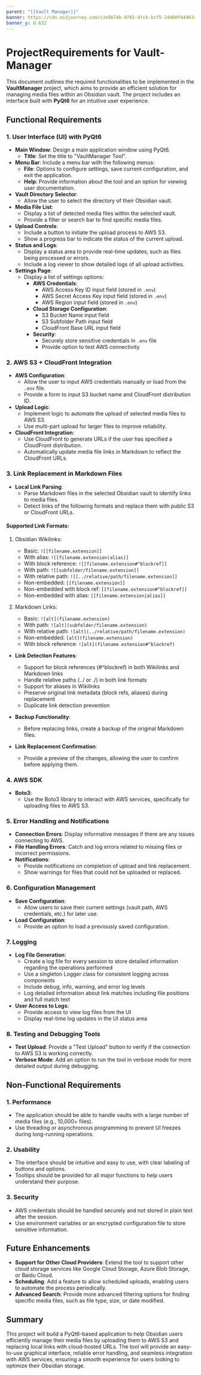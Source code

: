```yaml
---
parent: "[[Vault Manager]]"
banner: https://cdn.midjourney.com/c3a9b74b-8f85-4fcb-bcf5-24d00f44463c/0_0_640_N.webp
banner_y: 0.632
---
```


# ProjectRequirements for Vault-Manager

This document outlines the required functionalities to be implemented in the **VaultManager** project, which aims to provide an efficient solution for managing media files within an Obsidian vault. The project includes an interface built with **PyQt6** for an intuitive user experience.

## Functional Requirements

### 1. User Interface (UI) with PyQt6

- **Main Window**: Design a main application window using PyQt6.
  - **Title**: Set the title to "VaultManager Tool".
- **Menu Bar**: Include a menu bar with the following menus:
  - **File**: Options to configure settings, save current configuration, and exit the application.
  - **Help**: Provide information about the tool and an option for viewing user documentation.
- **Vault Directory Selector**:
  - Allow the user to select the directory of their Obsidian vault.
- **Media File List**:
  - Display a list of detected media files within the selected vault.
  - Provide a filter or search bar to find specific media files.
- **Upload Controls**:
  - Include a button to initiate the upload process to AWS S3.
  - Show a progress bar to indicate the status of the current upload.
- **Status and Logs**:
  - Display a status area to provide real-time updates, such as files being processed or errors.
  - Include a log viewer to show detailed logs of all upload activities.
- **Settings Page**:
  - Display a list of settings options:
    - **AWS Credentials**:
      - AWS Access Key ID input field (stored in `.env`)
      - AWS Secret Access Key input field (stored in `.env`)
      - AWS Region input field (stored in `.env`)
    - **Cloud Storage Configuration**:
      - S3 Bucket Name input field
      - S3 Subfolder Path input field
      - CloudFront Base URL input field
    - **Security**:
      - Securely store sensitive credentials in `.env` file
      - Provide option to test AWS connectivity

### 2. AWS S3 + CloudFront Integration

- **AWS Configuration**:
  - Allow the user to input AWS credentials manually or load from the `.env` file.
  - Provide a form to input S3 bucket name and CloudFront distribution ID.
- **Upload Logic**:
  - Implement logic to automate the upload of selected media files to AWS S3.
  - Use multi-part upload for larger files to improve reliability.
- **CloudFront Integration**:
  - Use CloudFront to generate URLs if the user has specified a CloudFront distribution.
  - Automatically update media file links in Markdown to reflect the CloudFront URLs.

### 3. Link Replacement in Markdown Files

- **Local Link Parsing**:
  - Parse Markdown files in the selected Obsidian vault to identify links to media files.
  - Detect links of the following formats and replace them with public S3 or CloudFront URLs.

#### **Supported Link Formats:**

1. Obsidian Wikilinks:

   - Basic: `![[filename.extension]]`
   - With alias: `![[filename.extension|alias]]`
   - With block reference: `![[filename.extension#^blockref]]`
   - With path: `![[subfolder/filename.extension]]`
   - With relative path: `![[../relative/path/filename.extension]]`
   - Non-embedded: `[[filename.extension]]`
   - Non-embedded with block ref: `[[filename.extension#^blockref]]`
   - Non-embedded with alias: `[[filename.extension|alias]]`

2. Markdown Links:
   - Basic: `![alt](filename.extension)`
   - With path: `![alt](subfolder/filename.extension)`
   - With relative path: `![alt](../relative/path/filename.extension)`
   - Non-embedded: `[alt](filename.extension)`
   - With block reference: `![alt](filename.extension#^blockref)`

- **Link Detection Features**:

  - Support for block references (#^blockref) in both Wikilinks and Markdown links
  - Handle relative paths (../ or ./) in both link formats
  - Support for aliases in Wikilinks
  - Preserve original link metadata (block refs, aliases) during replacement
  - Duplicate link detection prevention

- **Backup Functionality**:
  - Before replacing links, create a backup of the original Markdown files.
- **Link Replacement Confirmation**:
  - Provide a preview of the changes, allowing the user to confirm before applying them.

### 4. AWS SDK

- **Boto3**:
  - Use the Boto3 library to interact with AWS services, specifically for uploading files to AWS S3.

### 5. Error Handling and Notifications

- **Connection Errors**: Display informative messages if there are any issues connecting to AWS.
- **File Handling Errors**: Catch and log errors related to missing files or incorrect permissions.
- **Notifications**:
  - Provide notifications on completion of upload and link replacement.
  - Show warnings for files that could not be uploaded or replaced.

### 6. Configuration Management

- **Save Configuration**:
  - Allow users to save their current settings (vault path, AWS credentials, etc.) for later use.
- **Load Configuration**:
  - Provide an option to load a previously saved configuration.

### 7. Logging

- **Log File Generation**:
  - Create a log file for every session to store detailed information regarding the operations performed
  - Use a singleton Logger class for consistent logging across components
  - Include debug, info, warning, and error log levels
  - Log detailed information about link matches including file positions and full match text
- **User Access to Logs**:
  - Provide access to view log files from the UI
  - Display real-time log updates in the UI status area

### 8. Testing and Debugging Tools

- **Test Upload**: Provide a "Test Upload" button to verify if the connection to AWS S3 is working correctly.
- **Verbose Mode**: Add an option to run the tool in verbose mode for more detailed output during debugging.

## Non-Functional Requirements

### 1. Performance

- The application should be able to handle vaults with a large number of media files (e.g., 10,000+ files).
- Use threading or asynchronous programming to prevent UI freezes during long-running operations.

### 2. Usability

- The interface should be intuitive and easy to use, with clear labeling of buttons and options.
- Tooltips should be provided for all major functions to help users understand their purpose.

### 3. Security

- AWS credentials should be handled securely and not stored in plain text after the session.
- Use environment variables or an encrypted configuration file to store sensitive information.

## Future Enhancements

- **Support for Other Cloud Providers**: Extend the tool to support other cloud storage services like Google Cloud Storage, Azure Blob Storage, or Baidu Cloud.
- **Scheduling**: Add a feature to allow scheduled uploads, enabling users to automate the process periodically.
- **Advanced Search**: Provide more advanced filtering options for finding specific media files, such as file type, size, or date modified.

## Summary

This project will build a PyQt6-based application to help Obsidian users efficiently manage their media files by uploading them to AWS S3 and replacing local links with cloud-hosted URLs. The tool will provide an easy-to-use graphical interface, reliable error handling, and seamless integration with AWS services, ensuring a smooth experience for users looking to optimize their Obsidian storage.
